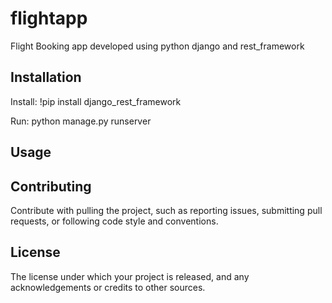 # flightapp
Flight Booking app developed using python django and rest_framework

## Installation

Install:
!pip install django_rest_framework

Run:
python manage.py runserver


## Usage


## Contributing

Contribute with pulling the project, such as reporting issues, submitting pull requests, or following code style and conventions.

## License

The license under which your project is released, and any acknowledgements or credits to other sources.

